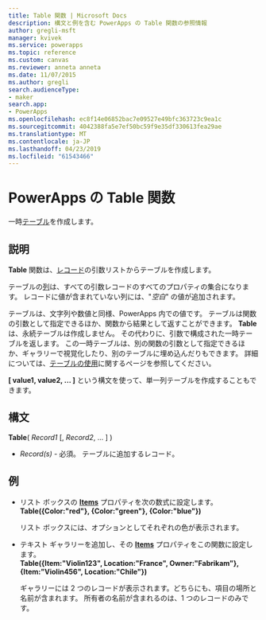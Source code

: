 ```yaml
---
title: Table 関数 | Microsoft Docs
description: 構文と例を含む PowerApps の Table 関数の参照情報
author: gregli-msft
manager: kvivek
ms.service: powerapps
ms.topic: reference
ms.custom: canvas
ms.reviewer: anneta anneta
ms.date: 11/07/2015
ms.author: gregli
search.audienceType:
- maker
search.app:
- PowerApps
ms.openlocfilehash: ec8f14e06852bac7e09527e49bfc363723c9ea1c
ms.sourcegitcommit: 4042388fa5e7ef50bc59f9e35df330613fea29ae
ms.translationtype: MT
ms.contentlocale: ja-JP
ms.lasthandoff: 04/23/2019
ms.locfileid: "61543466"
---
```

# <a name="table-function-in-powerapps"></a>PowerApps の Table 関数
一時[テーブル](../working-with-tables.md)を作成します。

## <a name="description"></a>説明
**Table** 関数は、[レコード](../working-with-tables.md#records)の引数リストからテーブルを作成します。

テーブルの[列](../working-with-tables.md#columns)は、すべての引数レコードのすべてのプロパティの集合になります。 レコードに値が含まれていない列には、"*空白*" の値が追加されます。

テーブルは、文字列や数値と同様、PowerApps 内での値です。 テーブルは関数の引数として指定できるほか、関数から結果として返すことができます。 **Table** は、永続テーブルは作成しません。 その代わりに、引数で構成された一時テーブルを返します。  この一時テーブルは、別の関数の引数として指定できるほか、ギャラリーで視覚化したり、別のテーブルに埋め込んだりもできます。  詳細については、[テーブルの使用](../working-with-tables.md)に関するページを参照してください。

**[ value1, value2, ... ]** という構文を使って、単一列テーブルを作成することもできます。

## <a name="syntax"></a>構文
**Table**( *Record1* [, *Record2*, ... ] )

* *Record(s)* - 必須。 テーブルに追加するレコード。

## <a name="examples"></a>例
* リスト ボックスの **[Items](../controls/properties-core.md)** プロパティを次の数式に設定します。
  <br>**Table({Color:"red"}, {Color:"green"}, {Color:"blue"})**
  
    リスト ボックスには、オプションとしてそれぞれの色が表示されます。
* テキスト ギャラリーを追加し、その **[Items](../controls/properties-core.md)** プロパティをこの関数に設定します。<br>
  **Table({Item:"Violin123", Location:"France", Owner:"Fabrikam"}, {Item:"Violin456", Location:"Chile"})**
  
    ギャラリーには 2 つのレコードが表示されます。どちらにも、項目の場所と名前が含まれます。 所有者の名前が含まれるのは、1 つのレコードのみです。

